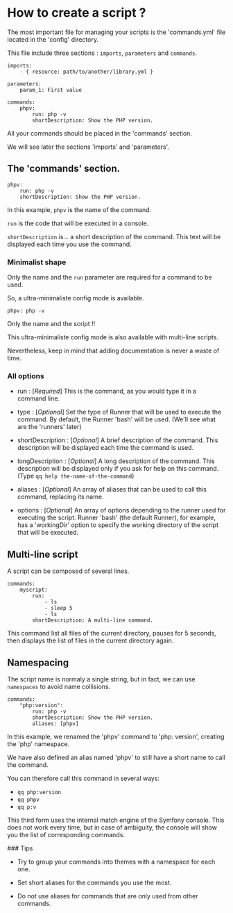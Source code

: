 # How to create a script ?

The most important file for managing your scripts is the 'commands.yml' file located in the 'config' directory.

This file include three sections : `imports`, `parameters` and `commands`.

```
imports:
    - { resource: path/to/another/library.yml }

parameters:
    param_1: First value

commands:
    phpv:
        run: php -v
        shortDescription: Show the PHP version.
```

All your commands should be placed in the 'commands' section.

We will see later the sections 'imports' and 'parameters'.

## The 'commands' section.

```
phpv:
    run: php -v
    shortDescription: Show the PHP version.
```

In this example, `phpv` is the name of the command.

`run` is the code that will be executed in a console.

`shortDescription` is... a short description of the command.
This text will be displayed each time you use the command.

### Minimalist shape

Only the name and the `run` parameter are required for a command to be used.

So, a ultra-minimaliste config mode is available.

```
phpv: php -v
```
Only the name and the script !!

This ultra-minimaliste config mode is also available with multi-line scripts.

Nevertheless, keep in mind that adding documentation is never a waste of time.

### All options

* run : [*Required*] This is the command, as you would type it in a command line.

* type : [*Optional*] Set the type of Runner that will be used to execute the command. By default, the Runner 'bash' will be used. (We'll see what are the 'runners' later)

* shortDescription : [*Optional*] A brief description of the command. This description will be displayed each time the command is used.

* longDescription : [*Optional*] A long description of the command. This description will be displayed only if you ask for help on this command. (Type `qq help the-name-of-the-command`)

* aliases : [*Optional*] An array of aliases that can be used to call this command, replacing its name.

* options : [*Optional*] An array of options depending to the runner used for executing the script. Runner 'bash' (the default Runner), for example, has a 'workingDir' option to specify the working directory of the script that will be executed.

## Multi-line script

A script can be composed of several lines.

```
commands:
    myscript:
        run:
            - ls 
            - sleep 5
            - ls
        shortDescription: A multi-line command.
```

This command list all files of the current directory, pauses for 5 seconds, then displays the list of files in the current directory again.

## Namespacing

The script name is normaly a single string, but in fact, we can use `namespaces` to avoid name collisions.

```
commands:
    "php:version":
        run: php -v
        shortDescription: Show the PHP version.
        aliases: [phpv]
```

In this example, we renamed the 'phpv' command to 'php: version', creating the 'php' namespace.

We have also defined an alias named 'phpv' to still have a short name to call the command.

You can therefore call this command in several ways:
* `qq php:version`
* `qq phpv`
* `qq p:v`

This third form uses the internal match engine of the Symfony console. This does not work every time, but in case of ambiguity, the console will show you the list of corresponding commands.

### Tips

* Try to group your commands into themes with a namespace for each one.

* Set short aliases for the commands you use the most.

* Do not use aliases for commands that are only used from other commands.
